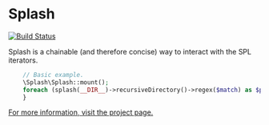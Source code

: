 Splash
======

[![Build Status](https://travis-ci.org/wittiws/splash.png?branch=master)](https://travis-ci.org/wittiws/splash)

Splash is a chainable (and therefore concise) way to interact with the SPL iterators.

```` php
    // Basic example.
    \Splash\Splash::mount();
    foreach (splash(__DIR__)->recursiveDirectory()->regex($match) as $path) {
    }
````

[For more information, visit the project page.](http://www.admin.witti.ws/project/splash)
